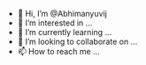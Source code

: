 - 👋 Hi, I’m @Abhimanyuvij
- 👀 I’m interested in ...
- 🌱 I’m currently learning ...
- 💞️ I’m looking to collaborate on ...
- 📫 How to reach me ...

<!---
Abhimanyuvij/Abhimanyuvij is a ✨ special ✨ repository because its `README.md` (this file) appears on your GitHub profile.
You can click the Preview link to take a look at your changes.
--->
